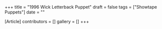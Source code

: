 +++
title = "1996 Wick Letterback Puppet"
draft = false
tags = ["Showtape Puppets"]
date = ""

[Article]
contributors = []
gallery = []
+++